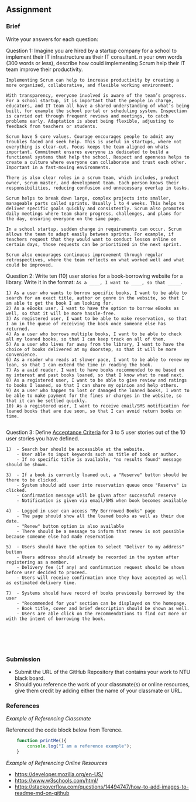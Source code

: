## Assignment

### Brief

Write your answers for each question:

Question 1:
Imagine you are hired by a startup company for a school to implement their IT infrastructure as their IT consultant. n your own words (300 words or less), describe how could implementing Scrum help their IT team improve their productivity.

```
Implementing Scrum can help to increase productivity by creating a more organized, collaborative, and flexible working environment.

With transparency, everyone involved is aware of the team’s progress. For a school startup, it is important that the people in charge, educators, and IT team all have a shared understanding of what’s being built, for example the school portal or scheduling system. Inspection is carried out through frequent reviews and meetings, to catch problems early. Adaptation is about being flexible, adjusting to feedback from teachers or students.

Scrum have 5 core values. Courage encourages people to admit any troubles faced and seek help. This is useful in startups, where not everything is clear-cut. Focus keeps the team aligned on whats important. Commitment ensures everyone is dedicated to build a functional systems that help the school. Respect and openness helps to create a culture where everyone can collaborate and trust each other. Important in a fast-moving environments.

There is also clear roles in a scrum team, which includes, product owner, scrum master, and development team. Each person knows their responsibilities, reducing confusion and unnecessary overlap in tasks.

Scrum helps to break down large, complex projects into smaller, manageable parts called sprints. Usually 1 to 4 weeks. This helps to deliver specific goals quickly and consistently. Scrum also promotes daily meetings where team share progress, challenges, and plans for the day, ensuring everyone on the same page.

In a school startup, sudden change in requirements can occur. Scrum allows the team to adapt easily between sprints. For example, if teachers request that they would want to conduct lesson online on certain days, those requests can be prioritized in the next sprint.

Scrum also encourages continuous improvement through regular retrospectives, where the team reflects on what worked well and what could be improved. 

```

Question 2:
Write ten (10) user stories for a book-borrowing website for a library. Write it in the format: `As a ____, I want to ____, so that _____`.

```
1) As a user who wants to borrow specific books, I want to be able to search for an exact title, author or genre in the website, so that I am able to get the book I am looking for.
2) As a eBooks user, I want to have the option to borrow eBooks as well, so that it will be more hassle-free.
3) As registered user, I want to be able to make reservation, so that I am in the queue of receiving the book once someone else has returned.
4) As a user who borrows multiple books, I want to be able to check all my loaned books, so that I can keep track on all of them.
5) As a user who lives far away from the library, I want to have the choice of books delivered at my doorstep, so that it will be more convenience.
6) As a reader who reads at slower pace, I want to be able to renew my loan, so that I can extend the time in reading the book.
7) As a avid reader, I want to have books recommended to me based on my interest and past books loaned, so that I know what to read next.
8) As a registered user, I want to be able to give review and ratings to books I loaned, so that I can share my opinion and help others.
9) As a user who happen to lost or damaged the loaned books, I want to be able to make payment for the fines or charges in the website, so that it can be settled quickly.
10) As a registered user, I want to receive email/SMS notification for loaned books that are due soon, so that I can avoid return books on time.


```

Question 3: 
Define [Acceptance Criteria](https://resources.scrumalliance.org/Article/need-know-acceptance-criteria) for 3 to 5 user stories out of the 10 user stories you have defined.

```
1)  - Search bar should be accessible at the website.
    - User able to input keywords such as title of book or author.
    - If no specific title is available, "no results found" message should be shown.

3)  - If a book is currently loaned out, a "Reserve" button should be there to be clicked.
    - System should add user into reservation queue once "Reserve" is clicked.
    - Confirmation message will be given after successful reserve
    - Notification is given via email/SMS when book becomes available

4)  - Logged in user can access "My Borrrowed Books" page
    - The page should show all the loaned books as well as their due date.
    - "Renew" button option is also available
    - There should be a message to inform that renew is not possible because someone else had made reservation

5)  - Users should have the option to select "Deliver to my address" button
    - Users address should already be recorded in the system after registering as a member.
    - Delivery fee (if any) and confirmation request should be shown before user decided to proceed.
    - Users will receive confirmation once they have accepted as well as estimated delivery time.

7)  - Systems should have record of books previously borrowed by the user
    - "Recommended for you" section can be displayed on the homepage.
    - Book title, cover and brief description should be shown as well.
    - Users are able click on the recommendations to find out more or with the intent of borrowing the book.




 
```


### Submission 

- Submit the URL of the GitHub Repository that contains your work to NTU black board.
- Should you reference the work of your classmate(s) or online resources, give them credit by adding either the name of your classmate or URL. 


### References

_Example of Referencing Classmate_

Referenced the code block below from Terence.
```js
    function printMe(){
        console.log("I am a reference example");
    }
```

_Example of Referencing Online Resources_

- https://developer.mozilla.org/en-US/
- https://www.w3schools.com/html/
- https://stackoverflow.com/questions/14494747/how-to-add-images-to-readme-md-on-github

